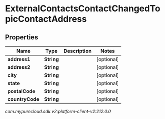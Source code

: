 # ExternalContactsContactChangedTopicContactAddress


## Properties

| Name | Type | Description | Notes |
| ------------ | ------------- | ------------- | ------------- |
| **address1** | **String** |  |  [optional] |
| **address2** | **String** |  |  [optional] |
| **city** | **String** |  |  [optional] |
| **state** | **String** |  |  [optional] |
| **postalCode** | **String** |  |  [optional] |
| **countryCode** | **String** |  |  [optional] |




_com.mypurecloud.sdk.v2:platform-client-v2:212.0.0_
